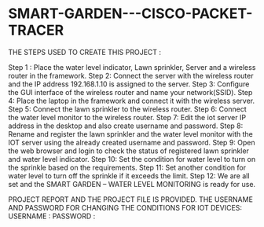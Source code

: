 # SMART-GARDEN---CISCO-PACKET-TRACER

THE STEPS USED TO CREATE THIS PROJECT :

Step 1 : Place the water level indicator, Lawn sprinkler, Server and a wireless router in the framework.
Step 2: Connect the server with the wireless router and the IP address 192.168.1.10 is assigned to the server.
Step 3: Configure the GUI interface of the wireless router and name your network(SSID).
Step 4: Place the laptop in the framework and connect it with the wireless server.
Step 5: Connect the lawn sprinkler to the wireless router.
Step 6: Connect the water level monitor to the wireless router.
Step 7: Edit the iot server IP address in the desktop and also create username and password.
Step 8: Rename and register the lawn sprinkler and the water level monitor with the IOT server using the already created username and password.
Step 9: Open the web browser and login to check the status of registered lawn sprinkler and water level indicator.
Step 10: Set the condition for water level to turn on the sprinkle based on the requirements.
Step 11: Set another condition for water level to turn off the sprinkle if it exceeds the limit.
Step 12: We are all set and the SMART GARDEN – WATER LEVEL MONITORING is ready for use.

PROJECT REPORT AND THE PROJECT FILE IS PROVIDED.
THE USERNAME AND PASSWORD FOR CHANGING THE CONDITIONS FOR IOT DEVICES:
    USERNAME : 
    PASSWORD :
